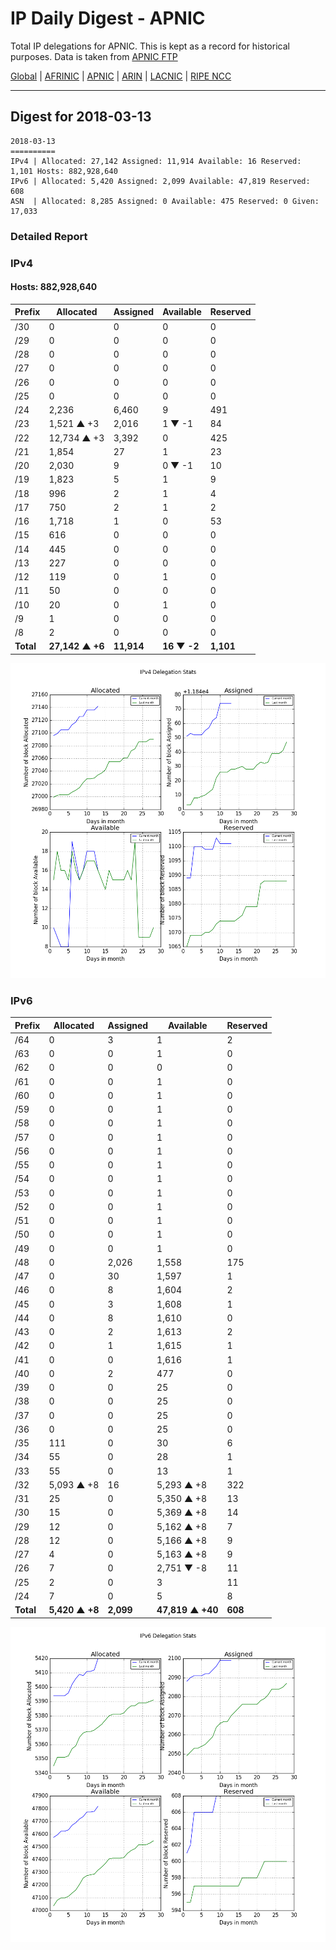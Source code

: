 # IP Daily Digest - APNIC

Total IP delegations for APNIC. This is kept as a record for historical purposes. Data is taken from [APNIC FTP](https://ftp.apnic.net/)

[Global](https://github.com/csmets/IP-Daily-Digest) | [AFRINIC](https://github.com/csmets/IP-Daily-Digest/tree/master/archives/AFRINIC) | [APNIC](https://github.com/csmets/IP-Daily-Digest/tree/master/archives/APNIC) | [ARIN](https://github.com/csmets/IP-Daily-Digest/tree/master/archives/ARIN) | [LACNIC](https://github.com/csmets/IP-Daily-Digest/tree/master/archives/LACNIC) | [RIPE NCC](https://github.com/csmets/IP-Daily-Digest/tree/master/archives/RIPE_NCC)

---

## Digest for 2018-03-13
```
2018-03-13
==========
IPv4 | Allocated: 27,142 Assigned: 11,914 Available: 16 Reserved: 1,101 Hosts: 882,928,640
IPv6 | Allocated: 5,420 Assigned: 2,099 Available: 47,819 Reserved: 608
ASN  | Allocated: 8,285 Assigned: 0 Available: 475 Reserved: 0 Given: 17,033
```

### Detailed Report

### IPv4

#### Hosts: **882,928,640**

| Prefix | Allocated | Assigned | Available | Reserved |
| ----- | ----- | ----- | ----- | ----- |
| /30 | 0 | 0 | 0 | 0 |
| /29 | 0 | 0 | 0 | 0 |
| /28 | 0 | 0 | 0 | 0 |
| /27 | 0 | 0 | 0 | 0 |
| /26 | 0 | 0 | 0 | 0 |
| /25 | 0 | 0 | 0 | 0 |
| /24 | 2,236 | 6,460 | 9 | 491 |
| /23 | 1,521 ▲ +3 | 2,016 | 1 ▼ -1 | 84 |
| /22 | 12,734 ▲ +3 | 3,392 | 0 | 425 |
| /21 | 1,854 | 27 | 1 | 23 |
| /20 | 2,030 | 9 | 0 ▼ -1 | 10 |
| /19 | 1,823 | 5 | 1 | 9 |
| /18 | 996 | 2 | 1 | 4 |
| /17 | 750 | 2 | 1 | 2 |
| /16 | 1,718 | 1 | 0 | 53 |
| /15 | 616 | 0 | 0 | 0 |
| /14 | 445 | 0 | 0 | 0 |
| /13 | 227 | 0 | 0 | 0 |
| /12 | 119 | 0 | 1 | 0 |
| /11 | 50 | 0 | 0 | 0 |
| /10 | 20 | 0 | 1 | 0 |
| /9 | 1 | 0 | 0 | 0 |
| /8 | 2 | 0 | 0 | 0 |
| **Total** | **27,142 ▲ +6** | **11,914** | **16 ▼ -2** | **1,101** |

![ipv4-stats](ipv4-figure.png)

### IPv6

| Prefix | Allocated | Assigned | Available | Reserved |
| ----- | ----- | ----- | ----- | ----- |
| /64 | 0 | 3 | 1 | 2 |
| /63 | 0 | 0 | 1 | 0 |
| /62 | 0 | 0 | 0 | 0 |
| /61 | 0 | 0 | 1 | 0 |
| /60 | 0 | 0 | 1 | 0 |
| /59 | 0 | 0 | 1 | 0 |
| /58 | 0 | 0 | 1 | 0 |
| /57 | 0 | 0 | 1 | 0 |
| /56 | 0 | 0 | 1 | 0 |
| /55 | 0 | 0 | 1 | 0 |
| /54 | 0 | 0 | 1 | 0 |
| /53 | 0 | 0 | 1 | 0 |
| /52 | 0 | 0 | 1 | 0 |
| /51 | 0 | 0 | 1 | 0 |
| /50 | 0 | 0 | 1 | 0 |
| /49 | 0 | 0 | 1 | 0 |
| /48 | 0 | 2,026 | 1,558 | 175 |
| /47 | 0 | 30 | 1,597 | 1 |
| /46 | 0 | 8 | 1,604 | 2 |
| /45 | 0 | 3 | 1,608 | 1 |
| /44 | 0 | 8 | 1,610 | 0 |
| /43 | 0 | 2 | 1,613 | 2 |
| /42 | 0 | 1 | 1,615 | 1 |
| /41 | 0 | 0 | 1,616 | 1 |
| /40 | 0 | 2 | 477 | 0 |
| /39 | 0 | 0 | 25 | 0 |
| /38 | 0 | 0 | 25 | 0 |
| /37 | 0 | 0 | 25 | 0 |
| /36 | 0 | 0 | 25 | 0 |
| /35 | 111 | 0 | 30 | 6 |
| /34 | 55 | 0 | 28 | 1 |
| /33 | 55 | 0 | 13 | 1 |
| /32 | 5,093 ▲ +8 | 16 | 5,293 ▲ +8 | 322 |
| /31 | 25 | 0 | 5,350 ▲ +8 | 13 |
| /30 | 15 | 0 | 5,369 ▲ +8 | 14 |
| /29 | 12 | 0 | 5,162 ▲ +8 | 7 |
| /28 | 12 | 0 | 5,166 ▲ +8 | 9 |
| /27 | 4 | 0 | 5,163 ▲ +8 | 9 |
| /26 | 7 | 0 | 2,751 ▼ -8 | 11 |
| /25 | 2 | 0 | 3 | 11 |
| /24 | 7 | 0 | 5 | 8 |
| **Total** | **5,420 ▲ +8** | **2,099** | **47,819 ▲ +40** | **608** |

![ipv6-stats](ipv6-figure.png)